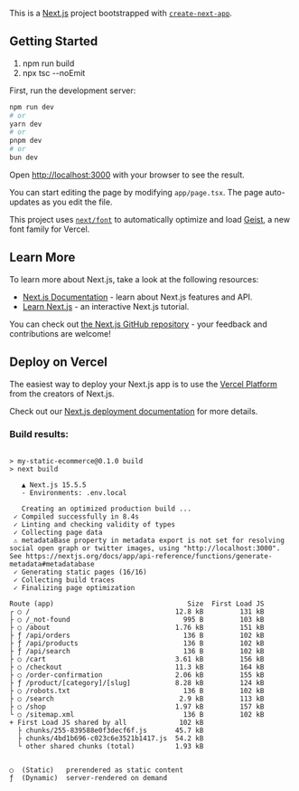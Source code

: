 This is a [Next.js](https://nextjs.org) project bootstrapped with [`create-next-app`](https://nextjs.org/docs/app/api-reference/cli/create-next-app).

## Getting Started
1. npm run build
2. npx tsc --noEmit


First, run the development server:

```bash
npm run dev
# or
yarn dev
# or
pnpm dev
# or
bun dev
```

Open [http://localhost:3000](http://localhost:3000) with your browser to see the result.

You can start editing the page by modifying `app/page.tsx`. The page auto-updates as you edit the file.

This project uses [`next/font`](https://nextjs.org/docs/app/building-your-application/optimizing/fonts) to automatically optimize and load [Geist](https://vercel.com/font), a new font family for Vercel.

## Learn More

To learn more about Next.js, take a look at the following resources:

- [Next.js Documentation](https://nextjs.org/docs) - learn about Next.js features and API.
- [Learn Next.js](https://nextjs.org/learn) - an interactive Next.js tutorial.

You can check out [the Next.js GitHub repository](https://github.com/vercel/next.js) - your feedback and contributions are welcome!

## Deploy on Vercel

The easiest way to deploy your Next.js app is to use the [Vercel Platform](https://vercel.com/new?utm_medium=default-template&filter=next.js&utm_source=create-next-app&utm_campaign=create-next-app-readme) from the creators of Next.js.

Check out our [Next.js deployment documentation](https://nextjs.org/docs/app/building-your-application/deploying) for more details.


### Build results:

```

> my-static-ecommerce@0.1.0 build
> next build

   ▲ Next.js 15.5.5
   - Environments: .env.local

   Creating an optimized production build ...
 ✓ Compiled successfully in 8.4s
 ✓ Linting and checking validity of types
 ✓ Collecting page data
 ⚠ metadataBase property in metadata export is not set for resolving social open graph or twitter images, using "http://localhost:3000". See https://nextjs.org/docs/app/api-reference/functions/generate-metadata#metadatabase
 ✓ Generating static pages (16/16)
 ✓ Collecting build traces
 ✓ Finalizing page optimization

Route (app)                                 Size  First Load JS
┌ ○ /                                    12.8 kB         131 kB
├ ○ /_not-found                            995 B         103 kB
├ ○ /about                               1.76 kB         151 kB
├ ƒ /api/orders                            136 B         102 kB
├ ƒ /api/products                          136 B         102 kB
├ ƒ /api/search                            136 B         102 kB
├ ○ /cart                                3.61 kB         156 kB
├ ○ /checkout                            11.3 kB         164 kB
├ ○ /order-confirmation                  2.06 kB         155 kB
├ ƒ /product/[category]/[slug]           8.28 kB         124 kB
├ ○ /robots.txt                            136 B         102 kB
├ ○ /search                               2.9 kB         113 kB
├ ○ /shop                                1.97 kB         157 kB
└ ○ /sitemap.xml                           136 B         102 kB
+ First Load JS shared by all             102 kB
  ├ chunks/255-839588e0f3decf6f.js       45.7 kB
  ├ chunks/4bd1b696-c023c6e3521b1417.js  54.2 kB
  └ other shared chunks (total)          1.93 kB


○  (Static)   prerendered as static content
ƒ  (Dynamic)  server-rendered on demand
```